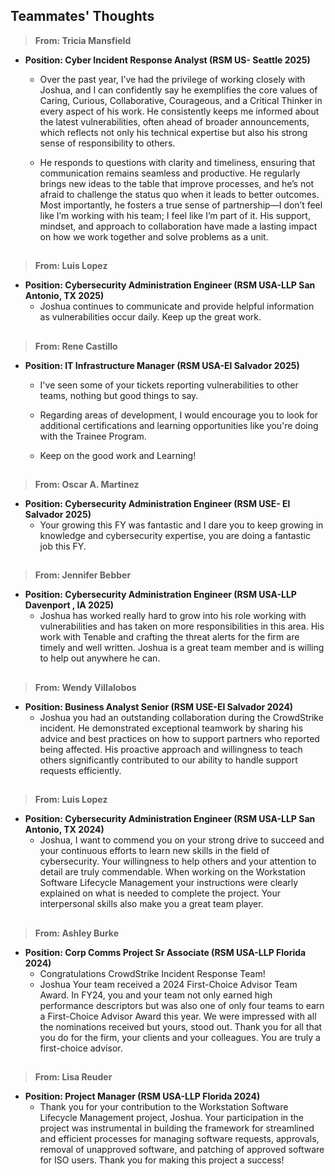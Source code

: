 ## Teammates' Thoughts
> **From: Tricia Mansfield**
- **Position: Cyber Incident Response Analyst (RSM US- Seattle 2025)**
  - Over the past year, I’ve had the privilege of working closely with Joshua, and I can confidently say he exemplifies the core values of Caring, Curious, Collaborative, Courageous, and a Critical Thinker in every aspect of his work. He consistently keeps me informed about the latest vulnerabilities, often ahead of broader announcements, which reflects not only his technical expertise but also his strong sense of responsibility to others.

  - He responds to questions with clarity and timeliness, ensuring that communication remains seamless and productive. He regularly brings new ideas to the table that improve processes, and he’s not afraid to challenge the status quo when it leads to better outcomes. Most importantly, he fosters a true sense of partnership—I don’t feel like I’m working with his team; I feel like I’m part of it. His support, mindset, and approach to collaboration have made a lasting impact on how we work together and solve problems as a unit.
##

> **From: Luis Lopez**
- **Position: Cybersecurity Administration Engineer (RSM USA-LLP San Antonio, TX 2025)**
  - Joshua continues to communicate and provide helpful information as vulnerabilities occur daily. Keep up the great work.
##

> **From: Rene Castillo**
- **Position: IT Infrastructure Manager (RSM USA-El Salvador 2025)**
  - I've seen some of your tickets reporting vulnerabilities to other teams, nothing but good things to say.

   -  Regarding areas of development, I would encourage you to look for additional certifications and learning opportunities like you're doing with the Trainee Program.

   -  Keep on the good work and Learning!   
##

> **From: Oscar A. Martinez**
- **Position: Cybersecurity Administration Engineer (RSM USE- El Salvador 2025)**
  - Your growing this FY was fantastic and I dare you to keep growing in knowledge and cybersecurity expertise, you are doing a fantastic job this FY.
##
    
> **From: Jennifer Bebber**
- **Position: Cybersecurity Administration Engineer (RSM USA-LLP Davenport , IA 2025)**
  - Joshua has worked really hard to grow into his role working with vulnerabilities and has taken on more responsibilities in this area. His work with Tenable and crafting the threat alerts for the firm are timely and well written. Joshua is a great team member and is willing to help out anywhere he can.
##

> **From: Wendy Villalobos**
- **Position: Business Analyst Senior (RSM USE-El Salvador 2024)**
  - Joshua you had an outstanding collaboration during the CrowdStrike incident. 
He demonstrated exceptional teamwork by sharing his advice and best practices on how to support partners who reported being affected. 
His proactive approach and willingness to teach others significantly contributed to our ability to handle support requests efficiently.
##

> **From: Luis Lopez**
- **Position: Cybersecurity Administration Engineer (RSM USA-LLP San Antonio, TX 2024)**
  - Joshua, I want to commend you on your strong drive to succeed and your continuous efforts to learn new skills in the field of cybersecurity.
Your willingness to help others and your attention to detail are truly commendable. When working on the Workstation Software Lifecycle Management your instructions were clearly
explained on what is needed to complete the project. Your interpersonal skills also make you a great team player.

##

> **From: Ashley Burke**
- **Position: Corp Comms Project Sr Associate (RSM USA-LLP Florida 2024)**
  -  Congratulations CrowdStrike Incident Response Team!
  - Joshua Your team received a 2024 First-Choice Advisor Team Award.
In FY24, you and your team not only earned high performance descriptors but was also one of only four teams to earn a First-Choice Advisor Award this year. We were impressed with all the nominations received but yours, stood out.
Thank you for all that you do for the firm, your clients and your colleagues. You are truly a first-choice advisor.

##

> **From: Lisa Reuder**
- **Position: Project Manager (RSM USA-LLP Florida 2024)**
  -  Thank you for your contribution to the Workstation Software Lifecycle Management project, Joshua. Your participation in the project was instrumental in building the framework for streamlined and efficient processes for managing software requests, approvals, removal of unapproved software, and patching of approved software for ISO users. Thank you for making this project a success!
